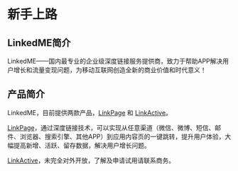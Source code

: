 # 新手上路

## LinkedME简介

LinkedME——国内最专业的企业级深度链接服务提供商，致力于帮助APP解决用户增长和流量变现问题，为移动互联网创造全新的商业价值和时代意义！

## 产品简介

LinkedME，目前提供两款产品，[LinkPage](https://www.linkedme.cc/linkpage.html) 和 [LinkActive](https://www.linkedme.cc/linkactive.html)。

[LinkPage](https://www.linkedme.cc/linkpage.html)，通过深度链接技术，可以实现从任意渠道（微信、微博、短信、邮件、浏览器、搜索引擎、其他APP）到应用内容页的一键跳转，提升用户体验，大幅提高新增、活跃、留存数据，解决用户增长问题。

[LinkActive](https://www.linkedme.cc/linkactive.html)，未完全对外开放，了解及申请试用请联系商务。

